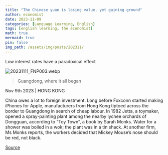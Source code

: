 ```yaml
---
title: "The Chinese yuan is losing value, yet gaining ground"
author: economist
date: 2023-11-09
categories: [Language Learning, English]
tags: [english learning, the economist]
math: true
mermaid: true
pin: false
img_path: /assets/img/posts/202311/
---
```



Low interest rates have a paradoxical effect

![20231111_FNP003.webp](20231111_FNP003.webp)

> Guangdong, where it all began

Nov 9th 2023  \|  HONG KONG

China owes a lot to foreign investment. Long before Foxconn started making iPhones for Apple, manufacturers from Hong Kong tiptoed across the border to Guangdong in search of cheap labour. In 1982 Jetta, a toymaker, opened a spray-painting plant among the nearby lychee orchards of Dongguan, according to “Toy Town”, a book by Sarah Monks. Water for a shower was boiled in a wok; the plant was in a tin shack. At another firm, Ms Monks reports, the workers decided that Mickey Mouse’s nose should be red, not black.



[Source](https://www.economist.com/finance-and-economics/2023/11/09/the-chinese-yuan-is-losing-value-yet-gaining-ground)



